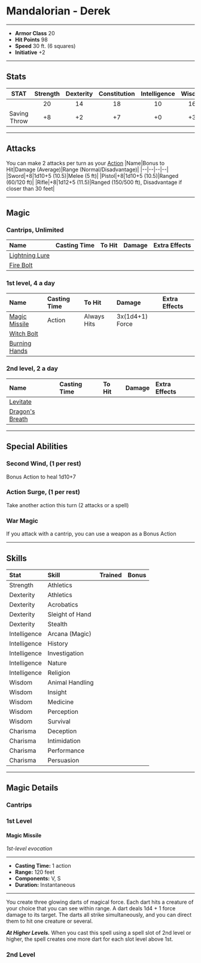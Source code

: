 # Mandalorian - Derek
___
- **Armor Class** 20
- **Hit Points** 98
- **Speed** 30 ft. (6 squares)
- **Initiative** +2
___
## Stats
|STAT|Strength|Dexterity|Constitution|Intelligence|Wisdon|Charisma|
|:---:|:---:|:---:|:---:|:---:|:---:|:---:|
||20|14|18|10|16|8|
|Saving Throw|+8|+2|+7|+0|+3|-1|
___
## Attacks
You can make 2 attacks per turn as your [Action](./../README.md#action)
|Name|Bonus to Hit|Damage (Average)|Range (Normal/Disadvantage)|
|--|--|--|--|
|Sword|+8|1d10+5 (10.5)|Melee (5 ft)|
|Pistol|+8|1d10+5 (10.5)|Ranged (60/120 ft)|
|Rifle|+8|1d12+5 (11.5)|Ranged (150/500 ft), Disadvantage if closer than 30 feet|

___
## Magic
### Cantrips, Unlimited
|Name|Casting Time|To Hit|Damage|Extra Effects|
|:--|:--|:--|:--|:--|
|[Lightning Lure](#lightning-lure)|||||
|[Fire Bolt](#fire-bolt)|||||
### 1st level, 4 a day
|Name|Casting Time|To Hit|Damage|Extra Effects|
|:--|:--|:--|:--|:--|
|[Magic Missile](#magic-missile)|Action|Always Hits|3x(1d4+1) Force||
|[Witch Bolt](#witch-bolt)|||||
|[Burning Hands](#burning-hands)|||||
### 2nd level, 2 a day
|Name|Casting Time|To Hit|Damage|Extra Effects|
|:--|:--|:--|:--|:--|
|[Levitate](#levitate)|||||
|[Dragon's Breath](#dragon's-breath)|||||
___
## Special Abilities
### Second Wind, (1 per rest)
Bonus Action to heal 1d10+7
### Action Surge, (1 per rest)
Take another action this turn (2 attacks or a spell) 
### War Magic
If you attack with a cantrip, you can use a weapon as a Bonus Action 
___
## Skills
|Stat|Skill|Trained|Bonus|
|:--|:--|--|--:|
|Strength|Athletics|||
|Dexterity|Athletics|||
|Dexterity|Acrobatics|||
|Dexterity|Sleight of Hand|||
|Dexterity|Stealth|||
|Intelligence|Arcana (Magic)|||
|Intelligence|History|||
|Intelligence|Investigation|||
|Intelligence|Nature|||
|Intelligence|Religion|||
|Wisdom|Animal Handling|||
|Wisdom|Insight|||
|Wisdom|Medicine|||
|Wisdom|Perception|||
|Wisdom|Survival|||
|Charisma|Deception|||
|Charisma|Intimidation|||
|Charisma|Performance|||
|Charisma|Persuasion|||
___
## Magic Details
### Cantrips

### 1st Level
#### Magic Missile
*1st-level evocation*
___
- **Casting Time:** 1 action
- **Range:** 120 feet
- **Components:** V, S
- **Duration:** Instantaneous
---
You create three glowing darts of magical force. Each dart hits a creature of your choice that you can see within range. A dart deals 1d4 + 1 force damage to its target. The darts all strike simultaneously, and you can direct them to hit one creature or several.

***At Higher Levels.*** When you cast this spell using a spell slot of 2nd level or higher, the spell creates one more dart for each slot level above 1st.

### 2nd Level
